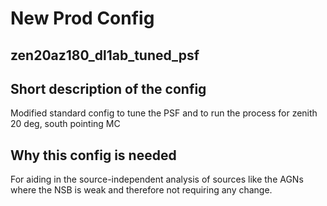 # New Prod Config

## zen20az180_dl1ab_tuned_psf

## Short description of the config

Modified standard config to tune the PSF and to run the process for zenith 20 deg, south pointing MC

## Why this config is needed

For aiding in the source-independent analysis of sources like the AGNs where the NSB is weak and therefore not requiring any change.

